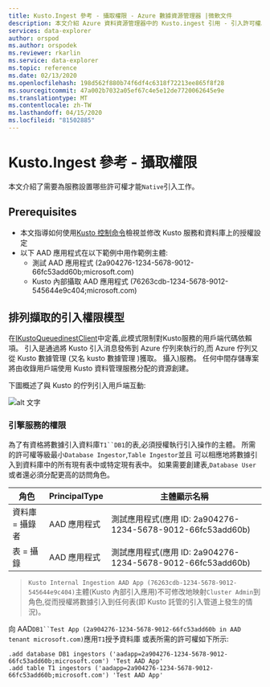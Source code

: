 ```yaml
---
title: Kusto.Ingest 參考 - 攝取權限 - Azure 數據資源管理器 |微軟文件
description: 本文介紹 Azure 資料資源管理器中的 Kusto.ingest 引用 - 引入許可權。
services: data-explorer
author: orspod
ms.author: orspodek
ms.reviewer: rkarlin
ms.service: data-explorer
ms.topic: reference
ms.date: 02/13/2020
ms.openlocfilehash: 198d562f880b74f6df4c6318f72213ee865f8f28
ms.sourcegitcommit: 47a002b7032a05ef67c4e5e12de7720062645e9e
ms.translationtype: MT
ms.contentlocale: zh-TW
ms.lasthandoff: 04/15/2020
ms.locfileid: "81502885"
---
```

# <a name="kustoingest-reference---ingestion-permissions"></a>Kusto.Ingest 參考 - 攝取權限
本文介紹了需要為服務設置哪些許可權才能`Native`引入工作。



## <a name="prerequisites"></a>Prerequisites
* 本文指導如何使用[Kusto 控制命令](../../management/security-roles.md)檢視並修改 Kusto 服務和資料庫上的授權設定
* 以下 AAD 應用程式在以下範例中用作範例主體:
    * 測試 AAD 應用程式 (2a904276-1234-5678-9012-66fc53add60b;microsoft.com)
    * Kusto 內部攝取 AAD 應用程式 (76263cdb-1234-5678-9012-545644e9c404;microsoft.com)

## <a name="ingestion-permission-model-for-queued-ingestion"></a>排列擷取的引入權限模型
在[IKustoQueuedinestClient](kusto-ingest-client-reference.md#interface-ikustoqueuedingestclient)中定義,此模式限制對Kusto服務的用戶端代碼依賴項。 引入是通過將 Kusto 引入消息發佈到 Azure 佇列來執行的,而 Azure 佇列又從 Kusto 數據管理 (又名 kusto 數據管理 )獲取。 攝入)服務。 任何中間存儲專案將由收錄用戶端使用 Kusto 資料管理服務分配的資源創建。<BR>

下圖概述了與 Kusto 的佇列引入用戶端互動:<BR>

![alt 文字](../images/queued-ingest.jpg "排隊攝")

### <a name="permissions-on-the-engine-service"></a>引擎服務的權限
為了有資格將數據引入資料庫`T1``DB1`的表,必須授權執行引入操作的主體。
所需的許可權等級最小`Database Ingestor`,`Table Ingestor`並且 可以相應地將數據引入到資料庫中的所有現有表中或特定現有表中。
如果需要創建表,`Database User`或者還必須分配更高的訪問角色。


|角色 |PrincipalType    |主體顯示名稱
|--------|------------|------------
|資料庫 = 攝錄者 |AAD 應用程式 |測試應用程式(應用 ID: 2a904276-1234-5678-9012-66fc53add60b)
|表 = 攝錄 |AAD 應用程式 |測試應用程式(應用 ID: 2a904276-1234-5678-9012-66fc53add60b)

>`Kusto Internal Ingestion AAD App (76263cdb-1234-5678-9012-545644e9c404)`主體(Kusto 內部引入應用)不可修改地映射`Cluster Admin`到 角色,從而授權將數據引入到任何表(即 Kusto 託管的引入管道上發生的情況)。

向 AAD`DB1``Test App (2a904276-1234-5678-9012-66fc53add60b in AAD tenant microsoft.com)`應用`T1`授予資料庫 或表所需的許可權如下所示:
```kusto
.add database DB1 ingestors ('aadapp=2a904276-1234-5678-9012-66fc53add60b;microsoft.com') 'Test AAD App'
.add table T1 ingestors ('aadapp=2a904276-1234-5678-9012-66fc53add60b;microsoft.com') 'Test AAD App'
```

